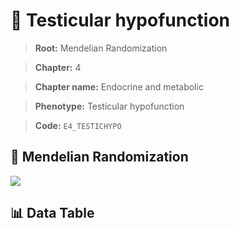 # 🧪 Testicular hypofunction

> **Root:** Mendelian Randomization

> **Chapter:** 4  

> **Chapter name:** Endocrine and metabolic

> **Phenotype:** Testicular hypofunction  

> **Code:** `E4_TESTICHYPO`

## 🧬 Mendelian Randomization  

<img src="/MR/Figures/Forward/E4_TESTICHYPO.png"/>

## 📊 Data Table

<CsvTableMRF src="/public/MR/Data/Forward/E4_TESTICHYPO.csv"/>
